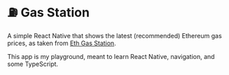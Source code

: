 # ⛽ Gas Station

A simple React Native that shows the latest (recommended) Ethereum gas prices, as taken from [Eth Gas Station](https://ethgasstation.info/://).

This app is my playground, meant to learn React Native, navigation, and some TypeScript.
